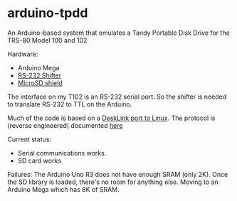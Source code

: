 # arduino-tpdd
An Arduino-based system that emulates a Tandy Portable Disk Drive for the TRS-80 Model 100 and 102

Hardware:
* Arduino Mega
* [RS-232 Shifter](https://www.sparkfun.com/products/449)
* [MicroSD shield](https://www.sparkfun.com/products/12761)

The interface on my T102 is an RS-232 serial port.  So the shifter is needed to translate RS-232 to TTL on the Arduino.

Much of the code is based on a [DeskLink port to Linux](http://www.bitchin100.com/).
The protocol is (reverse engineered) documented [here](http://bitchin100.com/wiki/index.php?title=TPDD_Base_Protocol)

Current status:
* Serial communications works.
* SD card works

Failures:
The Arduino Uno R3 does not have enough SRAM (only 2K).  Once the SD library is loaded, there's no room for anything else.
Moving to an Arduino Mega which has 8K of SRAM.
